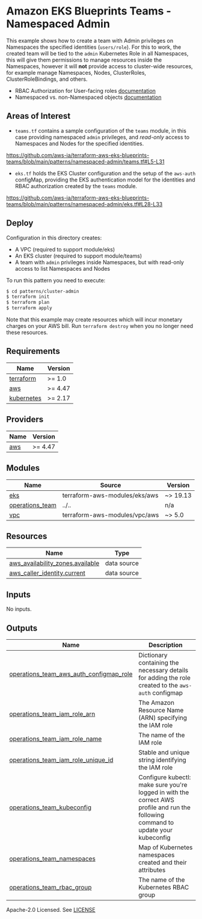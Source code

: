 # Amazon EKS Blueprints Teams - Namespaced Admin

This example shows how to create a team with Admin privileges on Namespaces the specified identities (`users/role`). For this to work, the created team will be tied to the `admin` Kubernetes Role in all Namespaces, this will give them permissions to manage resources inside the Namespaces, however it will **not** provide access to cluster-wide resources, for example manage Namespaces, Nodes, ClusterRoles, ClusterRoleBindings, and others.

- RBAC Authorization for User-facing roles [documentation](https://kubernetes.io/docs/reference/access-authn-authz/rbac/#user-facing-roles)
- Namespaced vs. non-Namespaced objects [documentation](https://kubernetes.io/docs/concepts/overview/working-with-objects/namespaces/#not-all-objects-are-in-a-namespace)

## Areas of Interest

- `teams.tf` contains a sample configuration of the `teams` module, in this case providing namespaced `admin` privileges, and *read-only* access to Namespaces and Nodes for the specified identities.

https://github.com/aws-ia/terraform-aws-eks-blueprints-teams/blob/main/patterns/namespaced-admin/teams.tf#L5-L31

- `eks.tf` holds the EKS Cluster configuration and the setup of the `aws-auth` configMap, providing the EKS authentication model for the identities and RBAC authorization created by the `teams` module.

https://github.com/aws-ia/terraform-aws-eks-blueprints-teams/blob/main/patterns/namespaced-admin/eks.tf#L28-L33

## Deploy

Configuration in this directory creates:

- A VPC (required to support module/eks)
- An EKS cluster (required to support module/teams)
- A team with `admin` privileges inside Namespaces, but with read-only access to list Namespaces and Nodes

To run this pattern you need to execute:

```bash
$ cd patterns/cluster-admin
$ terraform init
$ terraform plan
$ terraform apply
```

Note that this example may create resources which will incur monetary charges on your AWS bill. Run `terraform destroy` when you no longer need these resources.

<!-- BEGINNING OF PRE-COMMIT-TERRAFORM DOCS HOOK -->
## Requirements

| Name | Version |
|------|---------|
| <a name="requirement_terraform"></a> [terraform](#requirement\_terraform) | >= 1.0 |
| <a name="requirement_aws"></a> [aws](#requirement\_aws) | >= 4.47 |
| <a name="requirement_kubernetes"></a> [kubernetes](#requirement\_kubernetes) | >= 2.17 |

## Providers

| Name | Version |
|------|---------|
| <a name="provider_aws"></a> [aws](#provider\_aws) | >= 4.47 |

## Modules

| Name | Source | Version |
|------|--------|---------|
| <a name="module_eks"></a> [eks](#module\_eks) | terraform-aws-modules/eks/aws | ~> 19.13 |
| <a name="module_operations_team"></a> [operations\_team](#module\_operations\_team) | ../.. | n/a |
| <a name="module_vpc"></a> [vpc](#module\_vpc) | terraform-aws-modules/vpc/aws | ~> 5.0 |

## Resources

| Name | Type |
|------|------|
| [aws_availability_zones.available](https://registry.terraform.io/providers/hashicorp/aws/latest/docs/data-sources/availability_zones) | data source |
| [aws_caller_identity.current](https://registry.terraform.io/providers/hashicorp/aws/latest/docs/data-sources/caller_identity) | data source |

## Inputs

No inputs.

## Outputs

| Name | Description |
|------|-------------|
| <a name="output_operations_team_aws_auth_configmap_role"></a> [operations\_team\_aws\_auth\_configmap\_role](#output\_operations\_team\_aws\_auth\_configmap\_role) | Dictionary containing the necessary details for adding the role created to the `aws-auth` configmap |
| <a name="output_operations_team_iam_role_arn"></a> [operations\_team\_iam\_role\_arn](#output\_operations\_team\_iam\_role\_arn) | The Amazon Resource Name (ARN) specifying the IAM role |
| <a name="output_operations_team_iam_role_name"></a> [operations\_team\_iam\_role\_name](#output\_operations\_team\_iam\_role\_name) | The name of the IAM role |
| <a name="output_operations_team_iam_role_unique_id"></a> [operations\_team\_iam\_role\_unique\_id](#output\_operations\_team\_iam\_role\_unique\_id) | Stable and unique string identifying the IAM role |
| <a name="output_operations_team_kubeconfig"></a> [operations\_team\_kubeconfig](#output\_operations\_team\_kubeconfig) | Configure kubectl: make sure you're logged in with the correct AWS profile and run the following command to update your kubeconfig |
| <a name="output_operations_team_namespaces"></a> [operations\_team\_namespaces](#output\_operations\_team\_namespaces) | Map of Kubernetes namespaces created and their attributes |
| <a name="output_operations_team_rbac_group"></a> [operations\_team\_rbac\_group](#output\_operations\_team\_rbac\_group) | The name of the Kubernetes RBAC group |
<!-- END OF PRE-COMMIT-TERRAFORM DOCS HOOK -->

Apache-2.0 Licensed. See [LICENSE](https://github.com/aws-ia/terraform-aws-eks-blueprints-teams/blob/main/LICENSE)
